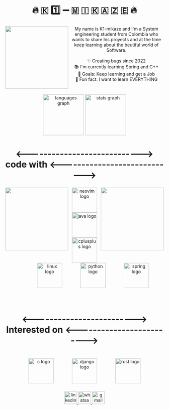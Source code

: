 <h1 align="center">🔥 🇰 1️⃣  ➖  🇲 🇮 🇰 🇦 🇿 🇪 🔥</h1>

###

<img align="left" height="200" src="https://gifdb.com/images/thumbnail/programming-stick-figure-going-crazy-on-fire-j6ii4pju9xdtnsbr.gif"  />

###

<p align="center">My name is K1-mikaze and I'm a System engineering student from Colombia who wants to share his proyects and at the time keep learning about the beutiful world of Software.<br><br>✨ Creating bugs since 2022<br>📚 I'm currently learning Spring and C++ <br>🎯 Goals: Keep learning and get a Job<br>🎲 Fun fact: I want to learn EVERYTHING</p>

###

<br clear="both">

<div align="center">
  <img src="https://github-readme-stats.vercel.app/api/top-langs?username=K1-mikaze&locale=en&hide_title=false&layout=compact&card_width=320&langs_count=5&theme=dracula&hide_border=false&order=2" height="130" alt="languages graph"  />
  <img src="https://github-readme-stats.vercel.app/api?username=K1-mikaze&hide_title=false&hide_rank=false&show_icons=true&include_all_commits=true&count_private=true&disable_animations=false&theme=dracula&locale=en&hide_border=false&order=1" height="130" alt="stats graph"  />
</div>

###

<h1 align="center"><----------------------------> code with <----------------------------></h1>

###

<img align="left" height="200" src="https://media.tenor.com/YUzRkMOL-3EAAAAM/programming-computer-frog.gif"  />

###

<img align="right" height="200" src="https://media.tenor.com/YUzRkMOL-3EAAAAM/programming-computer-frog.gif"  />

###

<div align="center">
  <img src="https://cdn.simpleicons.org/neovim/57A143" height="80" alt="neovim logo"  />
  <img width="50" />
  <img src="https://cdn.jsdelivr.net/gh/devicons/devicon/icons/java/java-original.svg" height="80" alt="java logo"  />
  <img width="50" />
  <img src="https://cdn.simpleicons.org/c++/00599C" height="80" alt="cplusplus logo"  />
  <img width="50" />
  <img src="https://cdn.jsdelivr.net/gh/devicons/devicon/icons/linux/linux-original.svg" height="80" alt="linux logo"  />
  <img width="50" />
  <img src="https://cdn.jsdelivr.net/gh/devicons/devicon/icons/python/python-original.svg" height="80" alt="python logo"  />
  <img width="50" />
  <img src="https://cdn.simpleicons.org/spring/6DB33F" height="80" alt="spring logo"  />
</div>

###

<br clear="both">

<h1 align="center"><-------------------------> Interested on <-------------------------></h1>

###

<br clear="both">

<div align="center">
  <img src="https://cdn.jsdelivr.net/gh/devicons/devicon/icons/c/c-original.svg" height="80" alt="c logo"  />
  <img width="50" />
  <img src="https://skillicons.dev/icons?i=django" height="80" alt="django logo"  />
  <img width="50" />
  <img src="https://skillicons.dev/icons?i=rust" height="80" alt="rust logo"  />
</div>

###

<div align="center">
  <a href="https://www.linkedin.com/in/sergio-idarraga-aguirre-b8473a319/" target="_blank">
    <img src="https://img.shields.io/static/v1?message=LinkedIn&logo=linkedin&label=&color=0077B5&logoColor=white&labelColor=&style=flat" height="40" alt="linkedin logo"  />
  </a>
  <a href="https://wa.me/573014814875" target="_blank">
    <img src="https://img.shields.io/static/v1?message=Whatsapp&logo=whatsapp&label=&color=25D366&logoColor=white&labelColor=&style=flat" height="40" alt="whatsapp logo"  />
  </a>
  <a href="https://mail.google.com/mail/u/2/#inbox?compose=GTvVlcRwRCMhVZNvrBbrRlFtkHpFJBgrPNgGxFMkxVfSkNgdZThdVtDbHRZDXcXWdTWcRnQVbZTlZ" target="_blank">
    <img src="https://img.shields.io/static/v1?message=Gmail&logo=gmail&label=&color=D14836&logoColor=white&labelColor=&style=flat" height="40" alt="gmail logo"  />
  </a>
</div>

###
